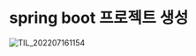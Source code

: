 # spring boot 프로젝트 생성

![TIL_202207161154](https://user-images.githubusercontent.com/83282953/179360262-1d00760f-060f-4366-8a61-1f7371456cc9.png)
